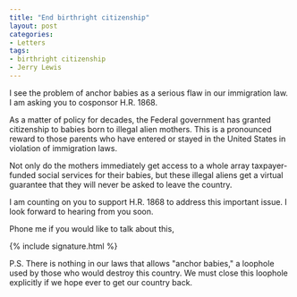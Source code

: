 ```yaml
---
title: "End birthright citizenship"
layout: post
categories:
- Letters
tags:
- birthright citizenship
- Jerry Lewis
---
```


I see the problem of anchor babies as a serious flaw in our immigration law. I am asking you to cosponsor H.R. 1868.

As a matter of policy for decades, the Federal government has granted citizenship to babies born to illegal alien mothers. This is a pronounced reward to those parents who have entered or stayed in the United States in violation of immigration laws.

Not only do the mothers immediately get access to a whole array taxpayer-funded social services for their babies, but these illegal aliens get a virtual guarantee that they will never be asked to leave the country.

I am counting on you to support H.R. 1868 to address this important issue. I look forward to hearing from you soon.

Phone me if you would like to talk about this,

{% include signature.html %}

P.S. There is nothing in our laws that allows "anchor babies," a loophole used by those who would destroy this country. We must close this loophole explicitly if we hope ever to get our country back.